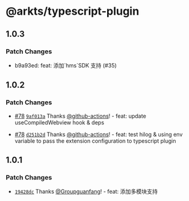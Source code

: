 # @arkts/typescript-plugin

## 1.0.3

### Patch Changes

- b9a93ed: feat: 添加\`hms\`SDK 支持 (#35)

## 1.0.2

### Patch Changes

- [#78](https://github.com/Groupguanfang/arkTS/pull/78) [`9af013a`](https://github.com/Groupguanfang/arkTS/commit/9af013abf63638fb27ed9fcb88cc89a014360334) Thanks [@github-actions](https://github.com/apps/github-actions)! - feat: update useCompiledWebview hook & deps

- [#78](https://github.com/Groupguanfang/arkTS/pull/78) [`d251b2d`](https://github.com/Groupguanfang/arkTS/commit/d251b2d31fc15038240890eb75bc141912e59488) Thanks [@github-actions](https://github.com/apps/github-actions)! - feat: test hilog & using env variable to pass the extension configuration to typescript plugin

## 1.0.1

### Patch Changes

- [`19428dc`](https://github.com/Groupguanfang/arkTS/commit/19428dcdb6f8e27914067ea48a53ce644c26f7e6) Thanks [@Groupguanfang](https://github.com/Groupguanfang)! - feat: 添加多模块支持
